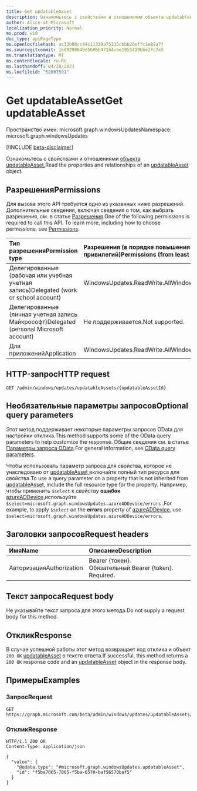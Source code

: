 ```yaml
---
title: Get updatableAsset
description: Ознакомьтесь с свойствами и отношениями объекта updatableAsset.
author: Alice-at-Microsoft
localization_priority: Normal
ms.prod: w10
doc_type: apiPageType
ms.openlocfilehash: ac33b00cc44c11339a75215cbbb20effc1e82a7f
ms.sourcegitcommit: 1b09298649d5606b471b4cbe1055419bbe2fc7e5
ms.translationtype: MT
ms.contentlocale: ru-RU
ms.lasthandoff: 04/28/2021
ms.locfileid: "52067591"
---
```

# <a name="get-updatableasset"></a><span data-ttu-id="2cb0a-103">Get updatableAsset</span><span class="sxs-lookup"><span data-stu-id="2cb0a-103">Get updatableAsset</span></span>
<span data-ttu-id="2cb0a-104">Пространство имен: microsoft.graph.windowsUpdates</span><span class="sxs-lookup"><span data-stu-id="2cb0a-104">Namespace: microsoft.graph.windowsUpdates</span></span>

[!INCLUDE [beta-disclaimer](../../includes/beta-disclaimer.md)]

<span data-ttu-id="2cb0a-105">Ознакомьтесь с свойствами и отношениями [объекта updatableAsset.](../resources/windowsupdates-updatableasset.md)</span><span class="sxs-lookup"><span data-stu-id="2cb0a-105">Read the properties and relationships of an [updatableAsset](../resources/windowsupdates-updatableasset.md) object.</span></span>

## <a name="permissions"></a><span data-ttu-id="2cb0a-106">Разрешения</span><span class="sxs-lookup"><span data-stu-id="2cb0a-106">Permissions</span></span>
<span data-ttu-id="2cb0a-p101">Для вызова этого API требуется одно из указанных ниже разрешений. Дополнительные сведения, включая сведения о том, как выбрать разрешения, см. в статье [Разрешения](/graph/permissions-reference).</span><span class="sxs-lookup"><span data-stu-id="2cb0a-p101">One of the following permissions is required to call this API. To learn more, including how to choose permissions, see [Permissions](/graph/permissions-reference).</span></span>

|<span data-ttu-id="2cb0a-109">Тип разрешения</span><span class="sxs-lookup"><span data-stu-id="2cb0a-109">Permission type</span></span>|<span data-ttu-id="2cb0a-110">Разрешения (в порядке повышения привилегий)</span><span class="sxs-lookup"><span data-stu-id="2cb0a-110">Permissions (from least to most privileged)</span></span>|
|:---|:---|
|<span data-ttu-id="2cb0a-111">Делегированные (рабочая или учебная учетная запись)</span><span class="sxs-lookup"><span data-stu-id="2cb0a-111">Delegated (work or school account)</span></span>|<span data-ttu-id="2cb0a-112">WindowsUpdates.ReadWrite.All</span><span class="sxs-lookup"><span data-stu-id="2cb0a-112">WindowsUpdates.ReadWrite.All</span></span>|
|<span data-ttu-id="2cb0a-113">Делегированные (личная учетная запись Майкрософт)</span><span class="sxs-lookup"><span data-stu-id="2cb0a-113">Delegated (personal Microsoft account)</span></span>|<span data-ttu-id="2cb0a-114">Не поддерживается.</span><span class="sxs-lookup"><span data-stu-id="2cb0a-114">Not supported.</span></span>|
|<span data-ttu-id="2cb0a-115">Для приложений</span><span class="sxs-lookup"><span data-stu-id="2cb0a-115">Application</span></span>|<span data-ttu-id="2cb0a-116">WindowsUpdates.ReadWrite.All</span><span class="sxs-lookup"><span data-stu-id="2cb0a-116">WindowsUpdates.ReadWrite.All</span></span>|

## <a name="http-request"></a><span data-ttu-id="2cb0a-117">HTTP-запрос</span><span class="sxs-lookup"><span data-stu-id="2cb0a-117">HTTP request</span></span>

<!-- {
  "blockType": "ignored"
}
-->
``` http
GET /admin/windows/updates/updatableAssets/{updatableAssetId}
```

## <a name="optional-query-parameters"></a><span data-ttu-id="2cb0a-118">Необязательные параметры запросов</span><span class="sxs-lookup"><span data-stu-id="2cb0a-118">Optional query parameters</span></span>
<span data-ttu-id="2cb0a-119">Этот метод поддерживает некоторые параметры запросов OData для настройки отклика.</span><span class="sxs-lookup"><span data-stu-id="2cb0a-119">This method supports some of the OData query parameters to help customize the response.</span></span> <span data-ttu-id="2cb0a-120">Общие сведения см. в статье [Параметры запроса OData](/graph/query-parameters).</span><span class="sxs-lookup"><span data-stu-id="2cb0a-120">For general information, see [OData query parameters](/graph/query-parameters).</span></span>

<span data-ttu-id="2cb0a-121">Чтобы использовать параметр запроса для свойства, которое не унаследовано от [updatableAsset,](../resources/windowsupdates-updatableasset.md)включайте полный тип ресурса для свойства.</span><span class="sxs-lookup"><span data-stu-id="2cb0a-121">To use a query parameter on a property that is not inherited from [updatableAsset](../resources/windowsupdates-updatableasset.md), include the full resource type for the property.</span></span> <span data-ttu-id="2cb0a-122">Например, чтобы применить `$select` к свойству **ошибок** [azureADDevice,](../resources/windowsupdates-azureaddevice.md)используйте `$select=microsoft.graph.windowsUpdates.azureADDevice/errors` .</span><span class="sxs-lookup"><span data-stu-id="2cb0a-122">For example, to apply `$select` on the **errors** property of [azureADDevice](../resources/windowsupdates-azureaddevice.md), use `$select=microsoft.graph.windowsUpdates.azureADDevice/errors`.</span></span>

## <a name="request-headers"></a><span data-ttu-id="2cb0a-123">Заголовки запросов</span><span class="sxs-lookup"><span data-stu-id="2cb0a-123">Request headers</span></span>
|<span data-ttu-id="2cb0a-124">Имя</span><span class="sxs-lookup"><span data-stu-id="2cb0a-124">Name</span></span>|<span data-ttu-id="2cb0a-125">Описание</span><span class="sxs-lookup"><span data-stu-id="2cb0a-125">Description</span></span>|
|:---|:---|
|<span data-ttu-id="2cb0a-126">Авторизация</span><span class="sxs-lookup"><span data-stu-id="2cb0a-126">Authorization</span></span>|<span data-ttu-id="2cb0a-p104">Bearer {токен}. Обязательный.</span><span class="sxs-lookup"><span data-stu-id="2cb0a-p104">Bearer {token}. Required.</span></span>|

## <a name="request-body"></a><span data-ttu-id="2cb0a-129">Текст запроса</span><span class="sxs-lookup"><span data-stu-id="2cb0a-129">Request body</span></span>
<span data-ttu-id="2cb0a-130">Не указывайте текст запроса для этого метода.</span><span class="sxs-lookup"><span data-stu-id="2cb0a-130">Do not supply a request body for this method.</span></span>

## <a name="response"></a><span data-ttu-id="2cb0a-131">Отклик</span><span class="sxs-lookup"><span data-stu-id="2cb0a-131">Response</span></span>

<span data-ttu-id="2cb0a-132">В случае успешной работы этот метод возвращает код отклика и объект `200 OK` [updatableAsset](../resources/windowsupdates-updatableasset.md) в тексте ответа.</span><span class="sxs-lookup"><span data-stu-id="2cb0a-132">If successful, this method returns a `200 OK` response code and an [updatableAsset](../resources/windowsupdates-updatableasset.md) object in the response body.</span></span>

## <a name="examples"></a><span data-ttu-id="2cb0a-133">Примеры</span><span class="sxs-lookup"><span data-stu-id="2cb0a-133">Examples</span></span>

### <a name="request"></a><span data-ttu-id="2cb0a-134">Запрос</span><span class="sxs-lookup"><span data-stu-id="2cb0a-134">Request</span></span>
<!-- {
  "blockType": "request",
  "name": "get_updatableasset"
}
-->
``` http
GET https://graph.microsoft.com/beta/admin/windows/updates/updatableAssets/{updatableAssetId}
```


### <a name="response"></a><span data-ttu-id="2cb0a-135">Отклик</span><span class="sxs-lookup"><span data-stu-id="2cb0a-135">Response</span></span>

<!-- {
  "blockType": "response",
  "truncated": true,
  "@odata.type": "microsoft.graph.windowsUpdates.updatableAsset"
}
-->
``` http
HTTP/1.1 200 OK
Content-Type: application/json

{
  "value": {
    "@odata.type": "#microsoft.graph.windowsUpdates.updatableAsset",
    "id": "f5ba7065-7065-f5ba-6570-baf56570baf5"
  }
}
```

